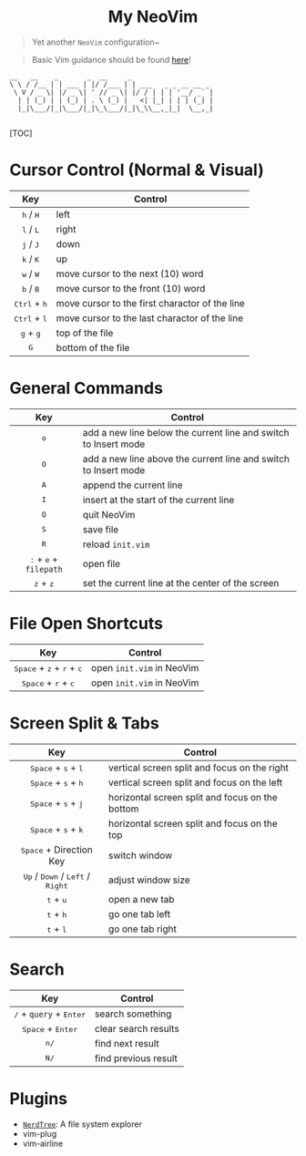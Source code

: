# <center>My NeoVim</center>
> Yet another `NeoVim` configuration~

> Basic Vim guidance should be found [here](http://www.oualline.com/vim-cook.html)!
```
__   __    _       _  __     _                    
\ \ / /__ | | ___ | |/ /___ | | ___   _ _ __ __ _ 
 \ V / _ \| |/ _ \| ' // _ \| |/ / | | | '__/ _` |
  | | (_) | | (_) | . \ (_) |   <| |_| | | | (_| |
  |_|\___/|_|\___/|_|\_\___/|_|\_\\__,_|_|  \__,_|
                                                  
```
[TOC]

# Cursor Control (Normal & Visual)
|              Key               | Control                                        |
|:------------------------------:|------------------------------------------------|
|  <kbd>h</kbd> / <kbd>H</kbd>   | left                                           |
|  <kbd>l</kbd> / <kbd>L</kbd>   | right                                          |
|  <kbd>j</kbd> / <kbd>J</kbd>   | down                                           |
|  <kbd>k</kbd> / <kbd>K</kbd>   | up                                             |
|  <kbd>w</kbd> / <kbd>W</kbd>   | move cursor to the next (10) word              |
|  <kbd>b</kbd> / <kbd>B</kbd>   | move cursor to the front (10) word             |
| <kbd>Ctrl</kbd> + <kbd>h</kbd> | move cursor to the first charactor of the line |
| <kbd>Ctrl</kbd> + <kbd>l</kbd> | move cursor to the last charactor of the line  |
|  <kbd>g</kbd> + <kbd>g</kbd>   | top of the file                                |
|          <kbd>G</kbd>          | bottom of the file                             |

# General Commands
|                   Key                    | Control                                                         |
|:----------------------------------------:|-----------------------------------------------------------------|
|               <kbd>o</kbd>               | add a new line below the current line and switch to Insert mode |
|               <kbd>O</kbd>               | add a new line above the current line and switch to Insert mode |
|               <kbd>A</kbd>               | append the current line                                         |
|               <kbd>I</kbd>               | insert at the start of the current line                         |
|               <kbd>Q</kbd>               | quit NeoVim                                                     |
|               <kbd>S</kbd>               | save file                                                       |
|               <kbd>R</kbd>               | reload `init.vim`                                               |
| <kbd>:</kbd> + <kbd>e</kbd> + `filepath` | open file                                                       |
|       <kbd>z</kbd> + <kbd>z</kbd>        | set the current line at the center of the screen                |

# File Open Shortcuts
|                              Key                              | Control                   |
|:-------------------------------------------------------------:|---------------------------|
| <kbd>Space</kbd> + <kbd>z</kbd> + <kbd>r</kbd> + <kbd>c</kbd> | open `init.vim` in NeoVim |
|        <kbd>Space</kbd> + <kbd>r</kbd> + <kbd>c</kbd>         | open `init.vim` in NeoVim |

# Screen Split & Tabs
|                                 Key                                  | Control                                         |
|:--------------------------------------------------------------------:|-------------------------------------------------|
|            <kbd>Space</kbd> + <kbd>s</kbd> + <kbd>l</kbd>            | vertical screen split and focus on the right    |
|            <kbd>Space</kbd> + <kbd>s</kbd> + <kbd>h</kbd>            | vertical screen split and focus on the left     |
|            <kbd>Space</kbd> + <kbd>s</kbd> + <kbd>j</kbd>            | horizontal screen split and focus on the bottom |
|            <kbd>Space</kbd> + <kbd>s</kbd> + <kbd>k</kbd>            | horizontal screen split and focus on the top    |
|                   <kbd>Space</kbd> + Direction Key                   | switch window                                   |
| <kbd>Up</kbd> / <kbd>Down</kbd> / <kbd>Left</kbd> / <kbd>Right</kbd> | adjust window size                              |
|                     <kbd>t</kbd> + <kbd>u</kbd>                      | open a new tab                                  |
|                     <kbd>t</kbd> + <kbd>h</kbd>                      | go one tab left                                 |
|                     <kbd>t</kbd> + <kbd>l</kbd>                      | go one tab right                                |

# Search
|                    Key                    | Control              |
|:-----------------------------------------:|----------------------|
| <kbd>/</kbd> + `query` + <kbd>Enter</kbd> | search something     |
|    <kbd>Space</kbd> + <kbd>Enter</kbd>    | clear search results |
|               <kbd>n/<kbd>                | find next result     |
|               <kbd>N/<kbd>                | find previous result |

# Plugins
+ [`NerdTree`](https://github.com/preservim/nerdtree): A file system explorer
+ vim-plug
+ vim-airline
